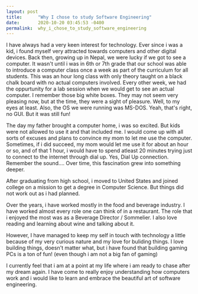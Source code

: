 ```yaml
---
layout: post
title:      "Why I chose to study Software Engineering"
date:       2020-10-20 03:45:53 -0400
permalink:  why_i_chose_to_study_software_engineering
---
```



I have always had a very keen interest for technology. Ever since i was a kid, i found myself very attracted towards computers and other digital devices. Back then, growing up in Nepal, we were lucky if we got to see a computer.
It wasn't until i was in 6th or 7th grade that our school was able to introduce a computer class once a week as part of the curriculum for all students. This was an hour long class with only theory taught on a black chalk board with no actual computers involved. Every other week, we had the oppurtunity for a lab session when we would get to see an actual computer. I remember those big white boxes. They may not seem very pleasing now, but at the time, they were a sight of pleasure. Well, to my eyes at least. Also, the OS we were running was MS-DOS. Yeah, that's right, no GUI. But it was still fun!

The day my father brought a computer home, i was so excited. But kids were not allowed to use it and that included me. I would come up with all sorts of excuses and plans to convince my mom to let me use the computer. Sometimes, if i did succeed, my mom would let me use it for about an hour or so, and of that 1 hour, i would have to spend atleast 20 minutes trying just to connect to the internet through dial up. Yes, Dial Up connection. Remember the sound....
Over time, this fascination grew into something deeper. 

After graduating from high school, i moved to United States and joined college on a mission to get a degree in Computer Science. But things did not work out as i had planned.

Over the years, i have worked mostly in the food and beverage industry. I have worked almost every role one can think of in a restaurant. The role that i enjoyed the most was as a Beverage Director / Sommelier. I also love reading and learning about wine and talking about it.

However, I have managed to keep my self in touch with technology a little because of my very curious nature and my love for buliding things. I love building things, doesn't matter what, but i have found that building gaming PCs is a ton of fun! (even though i am not a big fan of gaming)

I currently feel that i am at a point at my life where i am ready to chase after my dream again. 
I have come to really enjoy understanding how computers work and i would like to learn and embrace the beautiful art of software engineering.








